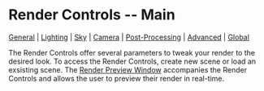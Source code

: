 Render Controls -- Main
===============
[General][0] | [Lighting][1] | [Sky][2] | [Camera][3] | [Post-Processing][4] | [Advanced][5] | [Global][6]

[0]:render_controls/general.html
[1]:render_controls/lighting.html
[2]:render_controls/sky.html
[3]:render_controls/camera.html
[4]:render_controls/post-processing.html
[5]:render_controls/advanced.html
[6]:render_controls/global.html

The Render Controls offer several parameters to tweak your render to the desired look.  To access the Render Controls, create new scene or load an exsisting scene.  The [Render Preview Window][10] accompanies the Render Controls and allows the user to preview their render in real-time.

[10]:render_preview.html
